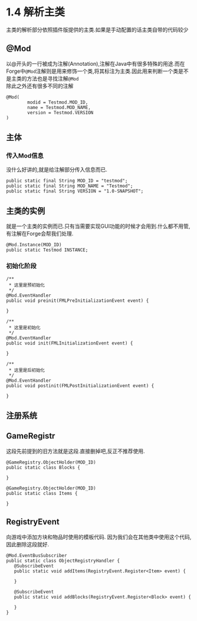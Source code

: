 # 1.4 解析主类

主类的解析部分依照插件版提供的主类.如果是手动配置的话主类自带的代码较少

## @Mod

以@开头的一行被成为注解(Annotation),注解在Java中有很多特殊的用途.而在Forge中`@Mod`注解则是用来修饰一个类,将其标注为主类.因此用来判断一个类是不是主类的方法也是寻找注解`@Mod` \
除此之外还有很多不同的注解

```
@Mod(
        modid = Testmod.MOD_ID,
        name = Testmod.MOD_NAME,
        version = Testmod.VERSION
)
```

## 主体

### 传入Mod信息

没什么好讲的,就是给注解部分传入信息而已.

```
public static final String MOD_ID = "testmod";
public static final String MOD_NAME = "Testmod";
public static final String VERSION = "1.0-SNAPSHOT";
```

## 主类的实例

就是一个主类的实例而已.只有当需要实现GUI功能的时候才会用到.什么都不用管,有注解在Forge会帮我们处理.

```
@Mod.Instance(MOD_ID)
public static Testmod INSTANCE;
```

### 初始化阶段

```
/**
 * 这里是预初始化
 */
@Mod.EventHandler
public void preinit(FMLPreInitializationEvent event) {

}

/**
 * 这里是初始化
 */
@Mod.EventHandler
public void init(FMLInitializationEvent event) {

}

/**
 * 这里是后初始化
 */
@Mod.EventHandler
public void postinit(FMLPostInitializationEvent event) {

}
```

## 注册系统

## GameRegistr

这段先前提到的旧方法就是这段.直接删掉吧,反正不推荐使用.

```
@GameRegistry.ObjectHolder(MOD_ID)
public static class Blocks {

}

@GameRegistry.ObjectHolder(MOD_ID)
public static class Items {

}
```

## RegistryEvent

向游戏中添加方块和物品时使用的模板代码. 因为我们会在其他类中使用这个代码,因此删除这段就好.

```
@Mod.EventBusSubscriber
public static class ObjectRegistryHandler {
   @SubscribeEvent
   public static void addItems(RegistryEvent.Register<Item> event) {

   }

   @SubscribeEvent
   public static void addBlocks(RegistryEvent.Register<Block> event) {

   }
}
```

